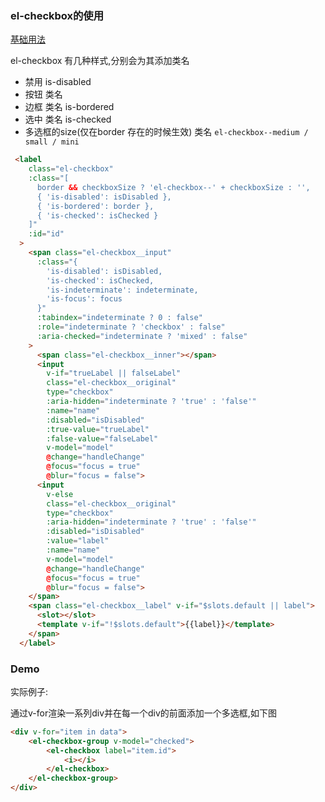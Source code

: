 ### el-checkbox的使用

[基础用法 ](https://element.eleme.cn/#/zh-CN/component/checkbox)

el-checkbox 有几种样式,分别会为其添加类名

- 禁用   is-disabled
- 按钮   类名  
- 边框   类名 is-bordered
- 选中   类名 is-checked
- 多选框的size(仅在border 存在的时候生效) 类名 `el-checkbox--medium / small / mini`

```html
 <label
    class="el-checkbox"
    :class="[
      border && checkboxSize ? 'el-checkbox--' + checkboxSize : '',
      { 'is-disabled': isDisabled },
      { 'is-bordered': border },
      { 'is-checked': isChecked }
    ]"
    :id="id"
  >
    <span class="el-checkbox__input"
      :class="{
        'is-disabled': isDisabled,
        'is-checked': isChecked,
        'is-indeterminate': indeterminate,
        'is-focus': focus
      }"
      :tabindex="indeterminate ? 0 : false"
      :role="indeterminate ? 'checkbox' : false"
      :aria-checked="indeterminate ? 'mixed' : false"
    >
      <span class="el-checkbox__inner"></span>
      <input
        v-if="trueLabel || falseLabel"
        class="el-checkbox__original"
        type="checkbox"
        :aria-hidden="indeterminate ? 'true' : 'false'"
        :name="name"
        :disabled="isDisabled"
        :true-value="trueLabel"
        :false-value="falseLabel"
        v-model="model"
        @change="handleChange"
        @focus="focus = true"
        @blur="focus = false">
      <input
        v-else
        class="el-checkbox__original"
        type="checkbox"
        :aria-hidden="indeterminate ? 'true' : 'false'"
        :disabled="isDisabled"
        :value="label"
        :name="name"
        v-model="model"
        @change="handleChange"
        @focus="focus = true"
        @blur="focus = false">
    </span>
    <span class="el-checkbox__label" v-if="$slots.default || label">
      <slot></slot>
      <template v-if="!$slots.default">{{label}}</template>
    </span>
  </label>
```

### Demo

实际例子: 

通过v-for渲染一系列div并在每一个div的前面添加一个多选框,如下图

```html	
<div v-for="item in data">
    <el-checkbox-group v-model="checked">
        <el-checkbox label="item.id">
        	<i></i>
        </el-checkbox>
    </el-checkbox-group>
</div>
```

